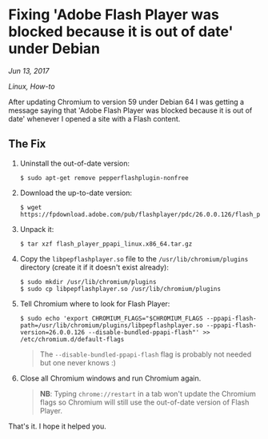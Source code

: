 # Fixing 'Adobe Flash Player was blocked because it is out of date' under Debian

*Jun 13, 2017*

*Linux, How-to*

After updating Chromium to version 59 under Debian 64 I was getting a message
saying that 'Adobe Flash Player was blocked because it is out of date' whenever
I opened a site with a Flash content.

## The Fix

1. Uninstall the out-of-date version:

    ```
    $ sudo apt-get remove pepperflashplugin-nonfree
    ```

2. Download the up-to-date version:

    ```
    $ wget https://fpdownload.adobe.com/pub/flashplayer/pdc/26.0.0.126/flash_player_ppapi_linux.x86_64.tar.gz
    ```

3. Unpack it:

    ```
    $ tar xzf flash_player_ppapi_linux.x86_64.tar.gz
    ```

4. Copy the `libpepflashplayer.so` file to the `/usr/lib/chromium/plugins`
directory (create it if it doesn't exist already):   

    ```
    $ sudo mkdir /usr/lib/chromium/plugins
    $ sudo cp libpepflashplayer.so /usr/lib/chromium/plugins
    ```

5. Tell Chromium where to look for Flash Player:

    ```
    $ sudo echo 'export CHROMIUM_FLAGS="$CHROMIUM_FLAGS --ppapi-flash-path=/usr/lib/chromium/plugins/libpepflashplayer.so --ppapi-flash-version=26.0.0.126 --disable-bundled-ppapi-flash"' >> /etc/chromium.d/default-flags
    ```
    
    > The `--disable-bundled-ppapi-flash` flag is probably not needed but one
    > never knows :)
    
6. Close all Chromium windows and run Chromium again.
    
    > **NB**: Typing `chrome://restart` in a tab won't update the Chromium flags
    > so Chromium will still use the out-of-date version of Flash Player.
   
That's it. I hope it helped you.
